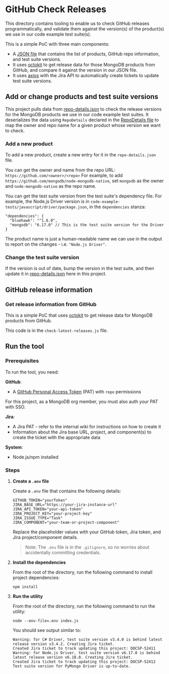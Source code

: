 # GitHub Check Releases

This directory contains tooling to enable us to check GitHub releases programmatically, and validate them against the
version(s) of the product(s) we use in our code example test suite(s).

This is a simple PoC with three main components:

- A [JSON file](repo-details.json) that contains the list of products, GitHub repo information, and test suite versions.
- It uses [octokit](https://github.com/octokit/octokit.js) to get release data for those MongoDB products from GitHub, and compare it against the version 
  in our JSON file.
- It uses [axios](https://github.com/axios/axios) with the Jira API to automatically create tickets to update test suite 
  versions.

## Add or change products and test suite versions

This project pulls data from [repo-details.json](repo-details.json) to check the release versions for the MongoDB
products we use in our code example test suites. It deserializes the data using `RepoDetails` declared in the
[RepoDetails file](RepoDetails.js) to map the owner and repo name for a given product whose version we want to check.

### Add a new product

To add a new product, create a new entry for it in the `repo-details.json` file. 

You can get the owner and name from the repo URL: `https://github.com/<owner>/<repo>`
For example, to add `https://github.com/mongodb/node-mongodb-native`, set `mongodb` as the
owner and `node-mongodb-native` as the repo name.

You can get the test suite version from the test suite's dependency file. For example, the Node.js Driver version is in
`code-example-tests/javascript/driver/package.json`, in the `dependencies` stanza:

```
"dependencies": {
  "bluehawk": "^1.6.0",
  "mongodb": "6.17.0" // This is the test suite version for the Driver
}
```

The product name is just a human-readable name we can use in the output to report on the changes - i.e. `"Node.js Driver"`.

### Change the test suite version

If the version is out of date, bump the version in the test suite, and then update it in [repo-details.json](repo-details.json) here
in this project.

## GitHub release information

### Get release information from GitHub

This is a simple PoC that uses [octokit](https://github.com/octokit/octokit.js) to get release data for MongoDB products from GitHub.

This code is in the `check-latest-releases.js` file.

## Run the tool

### Prerequisites

To run the tool, you need:

**GitHub**:

- A [GitHub Personal Access Token](https://docs.github.com/en/authentication/keeping-your-account-and-data-secure/managing-your-personal-access-tokens) (PAT) with `repo` permissions

For this project, as a MongoDB org member, you must also auth your PAT with SSO.

**Jira**:

- A Jira PAT - refer to the internal wiki for instructions on how to create it
- Information about the Jira base URL, project, and component(s) to create the ticket with the appropriate data

**System**:

- Node.js/npm installed

### Steps

1. **Create a `.env` file**

   Create a `.env` file that contains the following details:

   ```
   GITHUB_TOKEN="yourToken"
   JIRA_BASE_URL="https://your-jira-instance-url"
   JIRA_API_TOKEN="your-api-token"
   JIRA_PROJECT_KEY="your-project-key"  
   JIRA_ISSUE_TYPE="Task"
   JIRA_COMPONENT="your-team-or-project-component"
   ```

   Replace the placeholder values with your GitHub token, Jira token, and Jira project/component details.

   > Note: The `.env` file is in the `.gitignore`, so no worries about accidentally committing credentials.

2. **Install the dependencies**

   From the root of the directory, run the following command to install project dependencies:

   ```
   npm install
   ```

3. **Run the utility**

   From the root of the directory, run the following command to run the utility:

   ```
   node --env-file=.env index.js
   ```

   You should see output similar to:

   ```
   Warning: for C# Driver, test suite version v3.4.0 is behind latest release version v3.4.2. Creating Jira ticket.
   Created Jira ticket to track updating this project: DOCSP-52411
   Warning: for Node.js Driver, test suite version v6.17.0 is behind latest release version v6.18.0. Creating Jira ticket.
   Created Jira ticket to track updating this project: DOCSP-52412
   Test suite version for PyMongo Driver is up-to-date.
   ```
